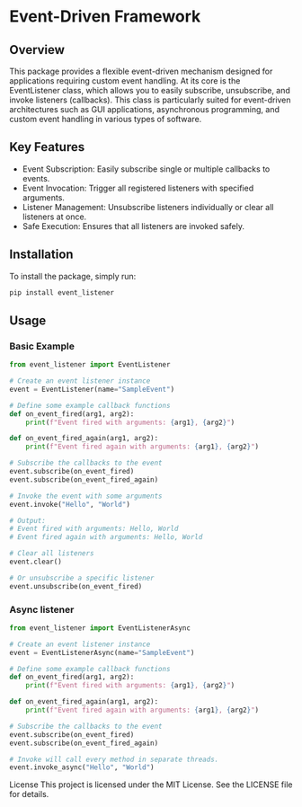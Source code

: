 # Event-Driven Framework

## Overview

This package provides a flexible event-driven mechanism designed for applications requiring custom event handling. At its core is the EventListener class, which allows you to easily subscribe, unsubscribe, and invoke listeners (callbacks). This class is particularly suited for event-driven architectures such as GUI applications, asynchronous programming, and custom event handling in various types of software.

## Key Features

- Event Subscription: Easily subscribe single or multiple callbacks to events.
- Event Invocation: Trigger all registered listeners with specified arguments.
- Listener Management: Unsubscribe listeners individually or clear all listeners at once.
- Safe Execution: Ensures that all listeners are invoked safely.

## Installation

To install the package, simply run:

```bash
pip install event_listener
```

## Usage

### Basic Example

```python
from event_listener import EventListener

# Create an event listener instance
event = EventListener(name="SampleEvent")

# Define some example callback functions
def on_event_fired(arg1, arg2):
    print(f"Event fired with arguments: {arg1}, {arg2}")

def on_event_fired_again(arg1, arg2):
    print(f"Event fired again with arguments: {arg1}, {arg2}")

# Subscribe the callbacks to the event
event.subscribe(on_event_fired)
event.subscribe(on_event_fired_again)

# Invoke the event with some arguments
event.invoke("Hello", "World")

# Output:
# Event fired with arguments: Hello, World
# Event fired again with arguments: Hello, World

# Clear all listeners
event.clear()

# Or unsubscribe a specific listener
event.unsubscribe(on_event_fired)
```

### Async listener

```python
from event_listener import EventListenerAsync

# Create an event listener instance
event = EventListenerAsync(name="SampleEvent")

# Define some example callback functions
def on_event_fired(arg1, arg2):
    print(f"Event fired with arguments: {arg1}, {arg2}")

def on_event_fired_again(arg1, arg2):
    print(f"Event fired again with arguments: {arg1}, {arg2}")

# Subscribe the callbacks to the event
event.subscribe(on_event_fired)
event.subscribe(on_event_fired_again)

# Invoke will call every method in separate threads.
event.invoke_async("Hello", "World")
```

License
This project is licensed under the MIT License. See the LICENSE file for details.
